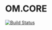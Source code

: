 
# OM.CORE

[![Build Status](https://img.shields.io/travis/omlib/om.core/master.svg?style=flat-square)](https://travis-ci.org/omlib/om.core)
